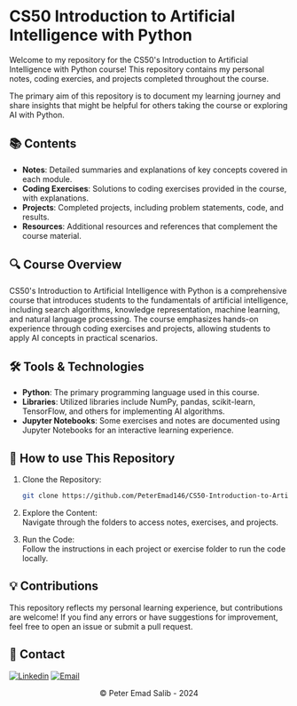 # CS50 Introduction to Artificial Intelligence with Python

Welcome to my repository for the CS50's Introduction to Artificial Intelligence with Python course! This repository contains my personal notes, coding exercies, and projects completed throughout the course.

The primary aim of this repository is to document my learning journey and share insights that might be helpful for others taking the course or exploring AI with Python.

## 📚 Contents

- **Notes**: Detailed summaries and explanations of key concepts covered in each module.
- **Coding Exercises**: Solutions to coding exercises provided in the course, with explanations.
- **Projects**: Completed projects, including problem statements, code, and results.
- **Resources**: Additional resources and references that complement the course material.

## 🔍 Course Overview

CS50's Introduction to Artificial Intelligence with Python is a comprehensive course that introduces students to the fundamentals of artificial intelligence, including search algorithms, knowledge representation, machine learning, and natural language processing. The course emphasizes hands-on experience through coding exercises and projects, allowing students to apply AI concepts in practical scenarios.

## 🛠️ Tools & Technologies

- **Python**: The primary programming language used in this course.
- **Libraries**: Utilized libraries include NumPy, pandas, scikit-learn, TensorFlow, and others for implementing AI algorithms.
- **Jupyter Notebooks**: Some exercises and notes are documented using Jupyter Notebooks for an interactive learning experience.

## 🚀 How to use This Repository

1) Clone the Repository:
    ```bash
    git clone https://github.com/PeterEmad146/CS50-Introduction-to-Artificial-Intelligence-with-Python.git
    ```
2) Explore the Content:<br>
Navigate through the folders to access notes, exercises, and projects.

3) Run the Code:<br>
Follow the instructions in each project or exercise folder to run the code locally.

## 💡 Contributions

This repository reflects my personal learning experience, but contributions are welcome! If you find any errors or have suggestions for improvement, feel free to open an issue or submit a pull request.

## 📧 Contact 
[![Linkedin](https://img.shields.io/badge/LinkedIn-0077B5?style=for-the-badge&logo=linkedin&logoColor=white)](https://www.linkedin.com/in/peteremad146/)
[![Email](https://img.shields.io/badge/Gmail-D14836?style=for-the-badge&logo=gmail&logoColor=white)](mailto:peteremads1406@gmail.com)

<div align=center>
&copy; Peter Emad Salib - 2024
</div>